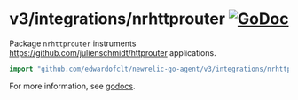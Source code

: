 # v3/integrations/nrhttprouter [![GoDoc](https://godoc.org/github.com/edwardofclt/newrelic-go-agent/v3/integrations/nrhttprouter?status.svg)](https://godoc.org/github.com/edwardofclt/newrelic-go-agent/v3/integrations/nrhttprouter)

Package `nrhttprouter` instruments https://github.com/julienschmidt/httprouter
applications.

```go
import "github.com/edwardofclt/newrelic-go-agent/v3/integrations/nrhttprouter"
```

For more information, see
[godocs](https://godoc.org/github.com/edwardofclt/newrelic-go-agent/v3/integrations/nrhttprouter).

